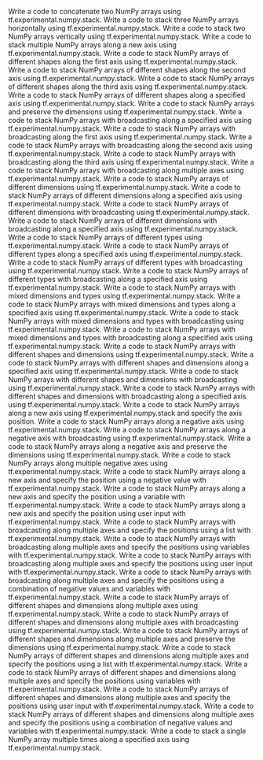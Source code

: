Write a code to concatenate two NumPy arrays using tf.experimental.numpy.stack.
Write a code to stack three NumPy arrays horizontally using tf.experimental.numpy.stack.
Write a code to stack two NumPy arrays vertically using tf.experimental.numpy.stack.
Write a code to stack multiple NumPy arrays along a new axis using tf.experimental.numpy.stack.
Write a code to stack NumPy arrays of different shapes along the first axis using tf.experimental.numpy.stack.
Write a code to stack NumPy arrays of different shapes along the second axis using tf.experimental.numpy.stack.
Write a code to stack NumPy arrays of different shapes along the third axis using tf.experimental.numpy.stack.
Write a code to stack NumPy arrays of different shapes along a specified axis using tf.experimental.numpy.stack.
Write a code to stack NumPy arrays and preserve the dimensions using tf.experimental.numpy.stack.
Write a code to stack NumPy arrays with broadcasting along a specified axis using tf.experimental.numpy.stack.
Write a code to stack NumPy arrays with broadcasting along the first axis using tf.experimental.numpy.stack.
Write a code to stack NumPy arrays with broadcasting along the second axis using tf.experimental.numpy.stack.
Write a code to stack NumPy arrays with broadcasting along the third axis using tf.experimental.numpy.stack.
Write a code to stack NumPy arrays with broadcasting along multiple axes using tf.experimental.numpy.stack.
Write a code to stack NumPy arrays of different dimensions using tf.experimental.numpy.stack.
Write a code to stack NumPy arrays of different dimensions along a specified axis using tf.experimental.numpy.stack.
Write a code to stack NumPy arrays of different dimensions with broadcasting using tf.experimental.numpy.stack.
Write a code to stack NumPy arrays of different dimensions with broadcasting along a specified axis using tf.experimental.numpy.stack.
Write a code to stack NumPy arrays of different types using tf.experimental.numpy.stack.
Write a code to stack NumPy arrays of different types along a specified axis using tf.experimental.numpy.stack.
Write a code to stack NumPy arrays of different types with broadcasting using tf.experimental.numpy.stack.
Write a code to stack NumPy arrays of different types with broadcasting along a specified axis using tf.experimental.numpy.stack.
Write a code to stack NumPy arrays with mixed dimensions and types using tf.experimental.numpy.stack.
Write a code to stack NumPy arrays with mixed dimensions and types along a specified axis using tf.experimental.numpy.stack.
Write a code to stack NumPy arrays with mixed dimensions and types with broadcasting using tf.experimental.numpy.stack.
Write a code to stack NumPy arrays with mixed dimensions and types with broadcasting along a specified axis using tf.experimental.numpy.stack.
Write a code to stack NumPy arrays with different shapes and dimensions using tf.experimental.numpy.stack.
Write a code to stack NumPy arrays with different shapes and dimensions along a specified axis using tf.experimental.numpy.stack.
Write a code to stack NumPy arrays with different shapes and dimensions with broadcasting using tf.experimental.numpy.stack.
Write a code to stack NumPy arrays with different shapes and dimensions with broadcasting along a specified axis using tf.experimental.numpy.stack.
Write a code to stack NumPy arrays along a new axis using tf.experimental.numpy.stack and specify the axis position.
Write a code to stack NumPy arrays along a negative axis using tf.experimental.numpy.stack.
Write a code to stack NumPy arrays along a negative axis with broadcasting using tf.experimental.numpy.stack.
Write a code to stack NumPy arrays along a negative axis and preserve the dimensions using tf.experimental.numpy.stack.
Write a code to stack NumPy arrays along multiple negative axes using tf.experimental.numpy.stack.
Write a code to stack NumPy arrays along a new axis and specify the position using a negative value with tf.experimental.numpy.stack.
Write a code to stack NumPy arrays along a new axis and specify the position using a variable with tf.experimental.numpy.stack.
Write a code to stack NumPy arrays along a new axis and specify the position using user input with tf.experimental.numpy.stack.
Write a code to stack NumPy arrays with broadcasting along multiple axes and specify the positions using a list with tf.experimental.numpy.stack.
Write a code to stack NumPy arrays with broadcasting along multiple axes and specify the positions using variables with tf.experimental.numpy.stack.
Write a code to stack NumPy arrays with broadcasting along multiple axes and specify the positions using user input with tf.experimental.numpy.stack.
Write a code to stack NumPy arrays with broadcasting along multiple axes and specify the positions using a combination of negative values and variables with tf.experimental.numpy.stack.
Write a code to stack NumPy arrays of different shapes and dimensions along multiple axes using tf.experimental.numpy.stack.
Write a code to stack NumPy arrays of different shapes and dimensions along multiple axes with broadcasting using tf.experimental.numpy.stack.
Write a code to stack NumPy arrays of different shapes and dimensions along multiple axes and preserve the dimensions using tf.experimental.numpy.stack.
Write a code to stack NumPy arrays of different shapes and dimensions along multiple axes and specify the positions using a list with tf.experimental.numpy.stack.
Write a code to stack NumPy arrays of different shapes and dimensions along multiple axes and specify the positions using variables with tf.experimental.numpy.stack.
Write a code to stack NumPy arrays of different shapes and dimensions along multiple axes and specify the positions using user input with tf.experimental.numpy.stack.
Write a code to stack NumPy arrays of different shapes and dimensions along multiple axes and specify the positions using a combination of negative values and variables with tf.experimental.numpy.stack.
Write a code to stack a single NumPy array multiple times along a specified axis using tf.experimental.numpy.stack.
